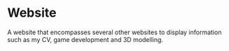 # Website
A website that encompasses several other websites to display information such as my CV, game development and 3D modelling.

